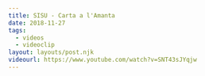 ```yaml
---
title: SISU - Carta a l'Amanta
date: 2018-11-27
tags:
  - videos
  - videoclip
layout: layouts/post.njk
videourl: https://www.youtube.com/watch?v=SNT43sJYqjw
---
```

